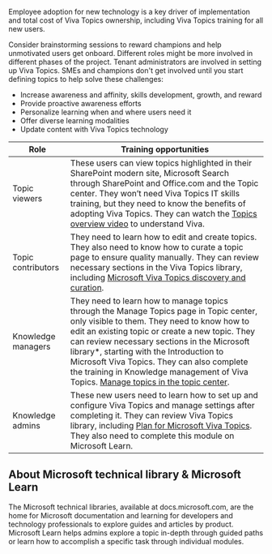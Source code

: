 Employee adoption for new technology is a key driver of implementation and total cost of Viva Topics ownership, including Viva Topics training for all new users.  

Consider brainstorming sessions to reward champions and help unmotivated users get onboard. Different roles might be more involved in different phases of the project. Tenant administrators are involved in setting up Viva Topics. SMEs and champions don't get involved until you start defining topics to help solve these challenges:   

- Increase awareness and affinity, skills development, growth, and reward  
- Provide proactive awareness efforts   
- Personalize learning when and where users need it   
- Offer diverse learning modalities   
- Update content with Viva Topics technology  

|Role|Training opportunities|
|----|-----------|
|Topic viewers|These users can view topics highlighted in their SharePoint modern site, Microsoft Search through SharePoint and Office.com and the Topic center. They won’t need Viva Topics IT skills training, but they need to know the benefits of adopting Viva Topics. They can watch the [Topics overview video](/microsoft-365/knowledge/) to understand Viva.|
|Topic contributors|They need to learn how to edit and create topics. They also need to know how to curate a topic page to ensure quality manually. They can review necessary sections in the Viva Topics library, including [Microsoft Viva Topics discovery and curation](/microsoft-365/knowledge/topic-experiences-discovery-curation).|
|Knowledge managers|They need to learn how to manage topics through the Manage Topics page in Topic center, only visible to them. They need to know how to edit an existing topic or create a new topic. They can review necessary sections in the Microsoft library*, starting with the Introduction to Microsoft Viva Topics. They can also complete the training in Knowledge management of Viva Topics. [Manage topics in the topic center](/microsoft-365/knowledge/manage-topics).|
|Knowledge admins|These new users need to learn how to set up and configure Viva Topics and manage settings after completing it. They can review Viva Topics library, including [Plan for Microsoft Viva Topics](/microsoft-365/knowledge/plan-topic-experiences). They also need to complete this module on Microsoft Learn.|  

## About Microsoft technical library & Microsoft Learn 

The Microsoft technical libraries, available at docs.microsoft.com, are the home for Microsoft documentation and learning for developers and technology professionals to explore guides and articles by product. Microsoft Learn helps admins explore a topic in-depth through guided paths or learn how to accomplish a specific task through individual modules.
